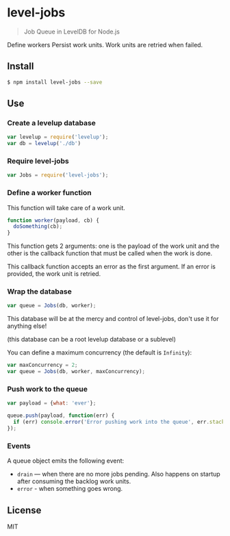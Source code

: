 # level-jobs

> Job Queue in LevelDB for Node.js

Define workers Persist work units. Work units are retried when failed.

## Install

```bash
$ npm install level-jobs --save
```

## Use

### Create a levelup database

```javascript
var levelup = require('levelup');
var db = levelup('./db')
```

### Require level-jobs

```javascript
var Jobs = require('level-jobs');
```

### Define a worker function

This function will take care of a work unit.

```javascript
function worker(payload, cb) {
  doSomething(cb);
}
```

This function gets 2 arguments: one is the payload of the work unit and the other is the callback function that must be called when the work is done.

This callback function accepts an error as the first argument. If an error is provided, the work unit is retried.


### Wrap the database

```javascript
var queue = Jobs(db, worker);
```

This database will be at the mercy and control of level-jobs, don't use it for anything else!

(this database can be a root levelup database or a sublevel)

You can define a maximum concurrency (the default is `Infinity`):

```javascript
var maxConcurrency = 2;
var queue = Jobs(db, worker, maxConcurrency);
```

### Push work to the queue

```javascript
var payload = {what: 'ever'};

queue.push(payload, function(err) {
  if (err) console.error('Error pushing work into the queue', err.stack);
});
```

### Events

A queue object emits the following event:

* `drain` — when there are no more jobs pending. Also happens on startup after consuming the backlog work units.
* `error` - when something goes wrong.


## License

MIT